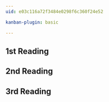 ```yaml
---
uid: e03c116a72f3484e0298f6c360f24e52

kanban-plugin: basic

---
```


## 1st Reading



## 2nd Reading 



## 3rd Reading



